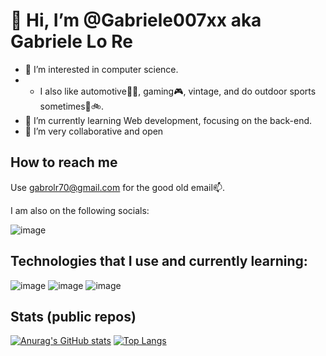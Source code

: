 # 👋 Hi, I’m @Gabriele007xx aka Gabriele Lo Re

- 👀 I’m interested in computer science.
- - I also like automotive🔧🚗, gaming🎮, vintage, and do outdoor sports sometimes🏃🚲.
- 🌱 I’m currently learning Web development, focusing on the back-end.
- 💞️ I’m very collaborative and open
  
## How to reach me

Use gabrolr70@gmail.com for the good old email📫.

I am also on the following socials:

![image](https://content.linkedin.com/content/dam/me/business/en-us/amp/brand-site/v2/bg/LI-Bug.svg.original.svg)

## Technologies that I use and currently learning:

![image](https://github.com/user-attachments/assets/1e9a3162-258d-441e-9c65-e743ab8e01b5)
![image](https://github.com/user-attachments/assets/ac7530d6-3677-40ca-b375-ea530aa2d002)
![image](https://github.com/user-attachments/assets/323458d1-7348-4876-adc8-4fb2f1ed40e6)

## Stats (public repos)

[![Anurag's GitHub stats](https://github-readme-stats.vercel.app/api?username=Gabriele007xx&theme=dark&show_icons=true)](https://github.com/anuraghazra/github-readme-stats)
[![Top Langs](https://github-readme-stats.vercel.app/api/top-langs/?username=Gabriele007xx&theme=dark&show_icons=true)](https://github.com/anuraghazra/github-readme-stats)

